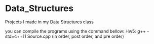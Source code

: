 # Data_Structures
Projects I made in my Data Structures class

you can compile the programs using the command bellow:
Hw5: g++ -std=c++11 Source.cpp (in order, post order, and pre order)
